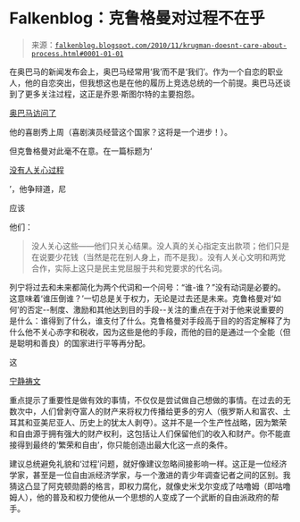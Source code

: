 <!--yml

category: 未分类

date: 2024-05-12 21:17:16

-->

# Falkenblog：克鲁格曼对过程不在乎

> 来源：[`falkenblog.blogspot.com/2010/11/krugman-doesnt-care-about-process.html#0001-01-01`](http://falkenblog.blogspot.com/2010/11/krugman-doesnt-care-about-process.html#0001-01-01)

在奥巴马的新闻发布会上，奥巴马经常用‘我’而不是‘我们’。作为一个自恋的职业人，他的自恋突出，但我想这也是在他的履历上竞选总统的一个前提。奥巴马还谈到了更多关注过程，这正是乔恩·斯图尔特的主要抱怨。

[奥巴马访问了](http://thecaucus.blogs.nytimes.com/2010/10/27/obama-jon-stewart-and-change/)

他的喜剧秀上周（喜剧演员经营这个国家？这将是一个进步！）。

但克鲁格曼对此毫不在意。在一篇标题为‘

[没有人关心过程](http://krugman.blogs.nytimes.com/2010/11/03/nobody-cares-about-process/?scp=4&sq=obama%20press&st=cse)

’，他争辩道，尼

应该

他们：

> 没人关心这些——他们只关心结果。没人真的关心指定支出款项；他们只是在说要少花钱（当然是花在别人身上，而不是我）。没有人关心文明和两党合作，实际上这只是民主党屈服于共和党要求的代名词。

列宁将过去和未来都简化为两个代词和一个问号：“谁-谁？”没有动词是必要的。这意味着‘谁压倒谁？’一切总是关于权力，无论是过去还是未来。克鲁格曼对‘如何’的否定--制度、激励和其他达到目的手段--关注的重点在于对于他来说重要的是什么：谁得到了什么，谁支付了什么。克鲁格曼对手段高于目的的否定解释了为什么他不关心赤字和税收，因为这些是他的手段，而他的目的是通过一个全能（但是聪明和善良）的国家进行平等再分配。

这

[宁静祷文](http://www.cptryon.org/prayer/special/serenity.html)

重点提示了重要性是做有效的事情，不仅仅是尝试做自己想做的事情。在过去的无数次中，人们曾剥夺富人的财产来将权力传播给更多的穷人（俄罗斯人和富农、土耳其和亚美尼亚人、历史上的犹太人剥夺）。这并不是一个生产性战略，因为繁荣和自由源于拥有强大的财产权利，这包括让人们保留他们的收入和财产。你不能直接得到最终的‘繁荣和自由’，你只能创造出最大化这一点的条件。

建议总统避免礼貌和‘过程’问题，就好像建议忽略间接影响一样。这正是一位经济学家，甚至是一位自由派经济学家，与一个激进的青少年调查记者之间的区别。我猜这凸显了阿克顿勋爵的格言，即权力腐化，就像史米戈尔变成了咕噜姆（即咕噜姆人），他的普及和权力使他从一个思想的人变成了一个武断的自由派政府的帮手。
